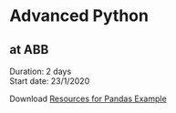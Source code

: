 # Advanced Python 
## at ABB

Duration: 2 days
<br>
Start date: 23/1/2020
<br>

Download <a href="./resources.zip">Resources for Pandas Example</a>


